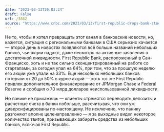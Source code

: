 ```yaml
---
date: "2023-03-13T20:03:34"
draft: False
url: /3882
source: "https://www.cnbc.com/2023/03/13/first-republic-drops-bank-stocks-decline.html"
---
```


Не то, чтобы я хотел превращать этот канал в банковские новости, но, кажется, ситуация с региональными банками в США серьезно качается — второй день в новостях появляются всё больше названий небольших банков, чьи акции падают, даже несмотря на активные заявления о достаточной ликвидности. First Republic Bank, расположенный в Сан-Франциско, хоть и не так сильно сконцентрированный на работе со стартапами, за сегодня упал на 64%, при том, что за прошлую неделю его акции уже упали на 33%. Еще несколько небольших банков потеряли от 20 до 50% в курсе акций — хотя тот же First Republic привлек дополнительное финансирование от JPMorgan Chase и Federal Reserve и сообщил о 70 млрд долларов неиспользованной ликвидности. 

Но панике не прикажешь — клиенты стремятся переводить депозиты и расчетные счета в банки побольше, рассчитывая, что они уж диверсифицированы по-настоящему. Не исключено, что панику разгоняют вполне целенаправленно — я за выходные видел некоторое количество твитов, призывающих забирать средства из небольших банков, включая First Republic.
